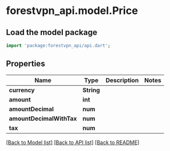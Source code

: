 # forestvpn_api.model.Price

## Load the model package
```dart
import 'package:forestvpn_api/api.dart';
```

## Properties
Name | Type | Description | Notes
------------ | ------------- | ------------- | -------------
**currency** | **String** |  | 
**amount** | **int** |  | 
**amountDecimal** | **num** |  | 
**amountDecimalWithTax** | **num** |  | 
**tax** | **num** |  | 

[[Back to Model list]](../README.md#documentation-for-models) [[Back to API list]](../README.md#documentation-for-api-endpoints) [[Back to README]](../README.md)


